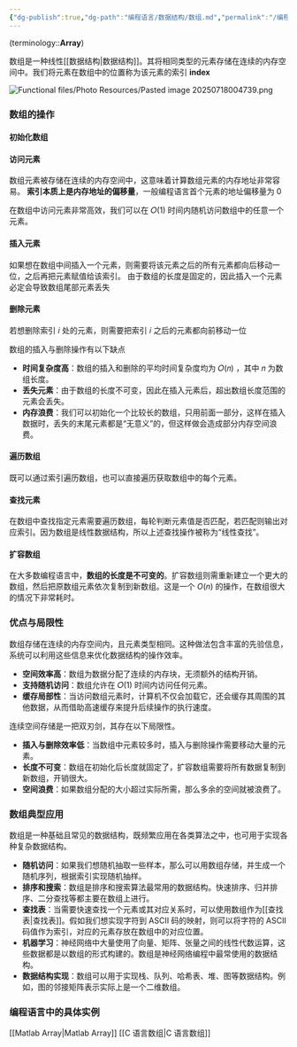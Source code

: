 ```yaml
---
{"dg-publish":true,"dg-path":"编程语言/数据结构/数组.md","permalink":"/编程语言/数据结构/数组/","dgPassFrontmatter":true,"noteIcon":"","created":"2024-05-21T15:20:28.316+08:00","updated":"2025-08-03T10:59:30.610+08:00"}
---
```


(terminology::**Array**)

数组是一种线性[[数据结构\|数据结构]]。其将相同类型的元素存储在连续的内存空间中。我们将元素在数组中的位置称为该元素的索引 **index** 

![Functional files/Photo Resources/Pasted image 20250718004739.png](/img/user/Functional%20files/Photo%20Resources/Pasted%20image%2020250718004739.png)

### 数组的操作

#### 初始化数组

#### 访问元素
数组元素被存储在连续的内存空间中，这意味着计算数组元素的内存地址非常容易。
**索引本质上是内存地址的偏移量**，一般编程语言首个元素的地址偏移量为 0

在数组中访问元素非常高效，我们可以在 𝑂(1) 时间内随机访问数组中的任意一个元素。
#### 插入元素
如果想在数组中间插入一个元素，则需要将该元素之后的所有元素都向后移动一位，之后再把元素赋值给该索引。
由于数组的长度是固定的，因此插入一个元素必定会导致数组尾部元素丢失
#### 删除元素
若想删除索引 𝑖 处的元素，则需要把索引 𝑖 之后的元素都向前移动一位

数组的插入与删除操作有以下缺点
- **时间复杂度高**：数组的插入和删除的平均时间复杂度均为 𝑂(𝑛) ，其中 𝑛 为数组长度。
- **丢失元素**：由于数组的长度不可变，因此在插入元素后，超出数组长度范围的元素会丢失。
- **内存浪费**：我们可以初始化一个比较长的数组，只用前面一部分，这样在插入数据时，丢失的末尾元素都是“无意义”的，但这样做会造成部分内存空间浪费。

#### 遍历数组
既可以通过索引遍历数组，也可以直接遍历获取数组中的每个元素。

#### 查找元素
在数组中查找指定元素需要遍历数组，每轮判断元素值是否匹配，若匹配则输出对应索引。因为数组是线性数据结构，所以上述查找操作被称为“线性查找”。

#### 扩容数组
在大多数编程语言中，**数组的长度是不可变的**。扩容数组则需重新建立一个更大的数组，然后把原数组元素依次复制到新数组。这是一个 $O(n)$ 的操作，在数组很大的情况下非常耗时。



### 优点与局限性
数组存储在连续的内存空间内，且元素类型相同。这种做法包含丰富的先验信息，系统可以利用这些信息来优化数据结构的操作效率。
- **空间效率高**：数组为数据分配了连续的内存块，无须额外的结构开销。
- **支持随机访问**：数组允许在 𝑂(1) 时间内访问任何元素。
- **缓存局部性**：当访问数组元素时，计算机不仅会加载它，还会缓存其周围的其他数据，从而借助高速缓存来提升后续操作的执行速度。

连续空间存储是一把双刃剑，其存在以下局限性。
- **插入与删除效率低**：当数组中元素较多时，插入与删除操作需要移动大量的元素。
- **长度不可变**：数组在初始化后长度就固定了，扩容数组需要将所有数据复制到新数组，开销很大。
- **空间浪费**：如果数组分配的大小超过实际所需，那么多余的空间就被浪费了。


### 数组典型应用
数组是一种基础且常见的数据结构，既频繁应用在各类算法之中，也可用于实现各种复杂数据结构。
- **随机访问**：如果我们想随机抽取一些样本，那么可以用数组存储，并生成一个随机序列，根据索引实现随机抽样。
- **排序和搜索**：数组是排序和搜索算法最常用的数据结构。快速排序、归并排序、二分查找等都主要在数组上进行。
- **查找表**：当需要快速查找一个元素或其对应关系时，可以使用数组作为[[查找表\|查找表]]。假如我们想实现字符到 ASCII 码的映射，则可以将字符的 ASCII 码值作为索引，对应的元素存放在数组中的对应位置。
- **机器学习**：神经网络中大量使用了向量、矩阵、张量之间的线性代数运算，这些数据都是以数组的形式构建的。数组是神经网络编程中最常使用的数据结构。
- **数据结构实现**：数组可以用于实现栈、队列、哈希表、堆、图等数据结构。例如，图的邻接矩阵表示实际上是一个二维数组。

### 编程语言中的具体实例
[[Matlab Array\|Matlab Array]]
[[C 语言数组\|C 语言数组]]

